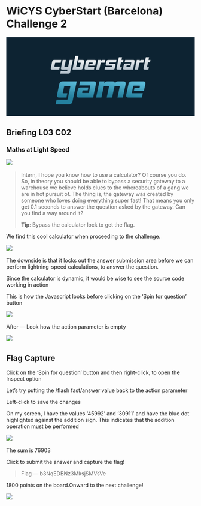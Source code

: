 # WiCYS CyberStart (Barcelona) Challenge 2

![](../../.gitbook/assets/CS.png)

## Briefing L03 C02 <a href="#fb88" id="fb88"></a>

### Maths at Light Speed <a href="#8cf9" id="8cf9"></a>

&#x20;                                            ![](https://miro.medium.com/max/756/1\*bwczYlj8WpC9OjiMGwIqDQ.jpeg)

> Intern, I hope you know how to use a calculator? Of course you do. So, in theory you should be able to bypass a security gateway to a warehouse we believe holds clues to the whereabouts of a gang we are in hot pursuit of. The thing is, the gateway was created by someone who loves doing everything super fast! That means you only get 0.1 seconds to answer the question asked by the gateway. Can you find a way around it?
>
> **Tip**: Bypass the calculator lock to get the flag.

We find this cool calculator when proceeding to the challenge.

&#x20;                                    ![](https://miro.medium.com/max/784/1\*n4tds2njp-c58IweJ7YepA.jpeg)

The downside is that it locks out the answer submission area before we can perform lightning-speed calculations, to answer the question.

Since the calculator is dynamic, it would be wise to see the source code working in action

This is how the Javascript looks before clicking on the ‘Spin for question’ button

&#x20;                                          ![](https://miro.medium.com/max/582/1\*6WWJSfyH6nmODI2X7YpF4g.jpeg)

After — Look how the action parameter is empty

&#x20;                                           ![](https://miro.medium.com/max/593/1\*mW\_ZJm6ic50x-zBnXpkJAg.jpeg)

## Flag Capture <a href="#2178" id="2178"></a>

Click on the ‘Spin for question’ button and then right-click, to open the Inspect option

Let’s try putting the /flash fast/answer value back to the action parameter

Left-click to save the changes

On my screen, I have the values ‘45992’ and ‘30911’ and have the blue dot highlighted against the addition sign. This indicates that the addition operation must be performed

&#x20;                                                ![](https://miro.medium.com/max/782/1\*ukBLryv3h3J\_1L6OOl-hjw.jpeg)

The sum is 76903

Click to submit the answer and capture the flag!

> Flag — b3NqEDBNz3MksjSMVsVe

1800 points on the board.Onward to the next challenge!

&#x20;                                                   ![](https://miro.medium.com/max/525/1\*Hnfjo\_ezFFVeShOLwEneDw.jpeg)
